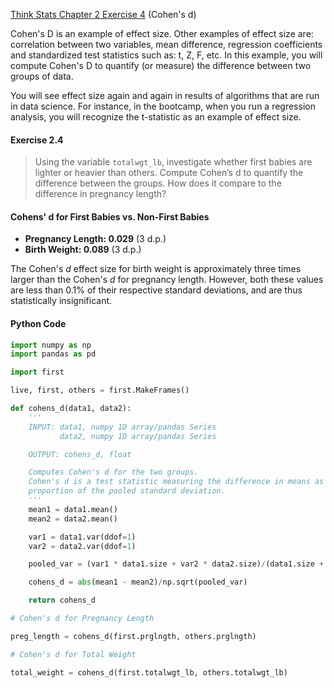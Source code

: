 [Think Stats Chapter 2 Exercise 4](http://greenteapress.com/thinkstats2/html/thinkstats2003.html#toc24) (Cohen's d)

Cohen's D is an example of effect size. Other examples of effect size are: correlation between two variables, mean difference, regression coefficients and standardized test statistics such as: t, Z, F, etc. In this example, you will compute Cohen's D to quantify (or measure) the difference between two groups of data.

You will see effect size again and again in results of algorithms that are run in data science. For instance, in the bootcamp, when you run a regression analysis, you will recognize the t-statistic as an example of effect size.

#### Exercise 2.4

> Using the variable `totalwgt_lb`, investigate whether first babies are lighter or heavier than others. Compute Cohen’s d to quantify the difference between the groups. How does it compare to the difference in pregnancy length?

#### Cohens' d for First Babies vs. Non-First Babies
* **Pregnancy Length: 0.029** (3 d.p.)
* **Birth Weight: 0.089** (3 d.p.)

The Cohen's *d* effect size for birth weight is approximately three times larger than the Cohen's *d* for pregnancy length. However, both these values are less than 0.1% of their respective standard deviations, and are thus statistically insignificant. 

#### Python Code

```python
import numpy as np
import pandas as pd

import first

live, first, others = first.MakeFrames()

def cohens_d(data1, data2):
    '''
    INPUT: data1, numpy 1D array/pandas Series
           data2, numpy 1D array/pandas Series

    OUTPUT: cohens_d, float

    Computes Cohen's d for the two groups.
    Cohen's d is a test statistic measuring the difference in means as a 
    proportion of the pooled standard deviation.
    '''
    mean1 = data1.mean()
    mean2 = data2.mean()

    var1 = data1.var(ddof=1)
    var2 = data2.var(ddof=1)

    pooled_var = (var1 * data1.size + var2 * data2.size)/(data1.size + data2.size)

    cohens_d = abs(mean1 - mean2)/np.sqrt(pooled_var)

    return cohens_d

# Cohen's d for Pregnancy Length

preg_length = cohens_d(first.prglngth, others.prglngth)

# Cohen's d for Total Weight

total_weight = cohens_d(first.totalwgt_lb, others.totalwgt_lb)

```
